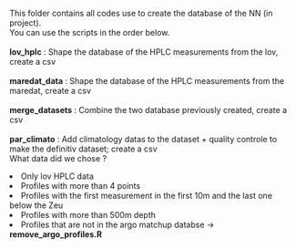 This folder contains all codes use to create the database of the NN (in project).<br> 
You can use the scripts in the order below.
<br><br>
**lov_hplc** : Shape the database of the HPLC measurements from the lov, create a csv<br><br>
**maredat_data** : Shape the database of the HPLC measurements from the maredat, create a csv<br><br>
**merge_datasets** : Combine the two database previously created, create a csv<br><br>
**par_climato** : Add climatology datas to the dataset + quality controle to make the definitiv dataset; create a csv <br>
What data did we chose ?<br>
<li>Only lov HPLC data</li>
<li>Profiles with more than 4 points</li>
<li>Profiles with the first measurement in the first 10m and the last one below the Zeu</li>
<li>Profiles with more than 500m depth</li>
<li>Profiles that are not in the argo matchup databse ->  <b>remove_argo_profiles.R</b> </li>
<br><br>


